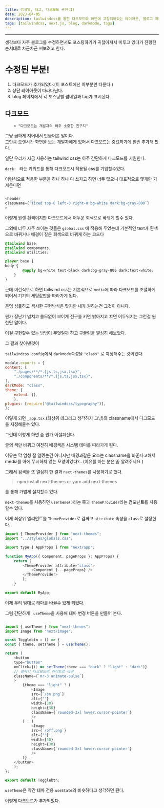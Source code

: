 ```yaml
---
title: 썸네일, 태그, 다크모드 구현(1)
date: 2023-04-05
description: tailwindcss를 통한 다크모드와 화면에 고정되어있는 레이아웃, 블로그 페이지에서 볼수있는 썸네일을 구현
tags: [tailwindcss, next.js, blog, darkmode, tags]
---
```


---

생각보다 자주 블로그를 수정하면서도 포스팅하기가 귀찮아져서 미루고 있다가 진행한 순서대로 차근차근 써보려고 한다.

# 수정된 부분!

1. 다크모드가 추가되었다.(이 포스트에선 이부분만 다룬다.)
2. 상단 레이아웃이 따라다닌다.
3. blog 페이지에서 각 포스팅별 썸네일과 tag가 표시된다.


## 다크모드

		> "다크모드는 개발자의 아주 소중한 친구지"

그냥 급하게 지어내서 만들어본 말이다.   
그만큼 오랜시간 화면을 보는 개발자에게 있어서 다크모드는 중요하기에 한번 추가해 봤다.

일단 우리가 지금 사용하는 tailwind css는 아주 간단하게 다크모드를 지원한다.

```dark: ``` 라는 키워드를 통해 다크모드시 적용될 css를 기입할수있다.

이런식으로 적용한 부분을 하나 하나 다 쓰자고 하면 너무 많으니 대표적으로 몇개만 가져온다면

```javascript

<header
className={`fixed top-0 left-0 right-0 bg-white dark:bg-gray-800`}
>
```

이렇게 원랜 흰색이지만 다크모드에서 어두운 회색으로 바뀌게 할수 있다.

그외에 너무 자주 쓰이는 것들은  ```global.css```  에 적용해 두었는데 기본적인 text가 흰색으로 바뀌거나  배경이 짙은 회색으로 바뀌게 하는 코드다

```css
@tailwind base;
@tailwind components;
@tailwind utilities;

@layer base {
body {
		@apply bg-white text-black dark:bg-gray-800 dark:text-white;
	}
}
```

근데 이런식으로 하면 tailwind css는 기본적으로 ```media```에 따라 다크모드를 조절하게 되어서 기기의 세팅값만을 따라가게 된다.

분명 심플하고 섹시한 구현방식은 맞지만 내가 원하는건 그것이 아니다.

뭔가 장난기 넘치고 쓸모없어 보이게 전구를 키면 밝아지고 끄면 어두워지는 그런걸 원한단 말이다.

이걸 구현할수 있는 방법이 무엇일까 하고 구글링을 열심히 해보았다.

그 결과 찾아낸것이

```tailwindcss.config```에서 ```darkmode```속성을  ```"class"``` 로 지정해주는 것이었다.
```javascript
module.exports = {
content: [
	"./pages/**/*.{js,ts,jsx,tsx}",
	"./components/**/*.{js,ts,jsx,tsx}",
],
darkMode: "class",
theme: {
	extend: {},
	},
plugins: [require("@tailwindcss/typography")],
};
```

이렇게 되면 ```_app.tsx``` (최상위 테그라고 생각하자 그냥)의 classname에서 다크모드를 지정해줄수 있다.

그런데 이렇게 하면 좀 뭔가 어설퍼진다.

글의 색만 바뀌고 여전히 배경색은 시스템 테마를 따라가게 된다.

이유는 막 엄청 잘 알겠는건 아니지만 배경과같은 요소는 classname을 바꾼다고해서 media를 아에 무시하지 않는 모양이었다?.. 
  (이유를 아는 분은 좀 알려주세요 )

그래서 검색을 또 열심히 한 결과 ```next-themes```를 사용하기로 했다.

> npm install next-themes 
> 			or
> yarn add next-themes

를 통해 가볍게 설치할수 있다. 

 ```next-themes```를 사용하면 ```useTheme()```라는 훅과 ```ThemeProvider```라는 컴포넌트를 사용할수 있다.


이제 최상위 엘리먼트를 ```ThemeProvider```로 감싸고 ```attribute``` 속성을 ```class```로 설정한다.

```javascript
import { ThemeProvider } from "next-themes";
import "../styles/globals.css";

import type { AppProps } from "next/app";
  
function MyApp({ Component, pageProps }: AppProps) {
	return (
		<ThemeProvider attribute="class">
			<Component {...pageProps} />
		</ThemeProvider>
		);
	}
 
export default MyApp;
```

이제 우리 맘대로 태마를 바꿀수 있게 되었다.

그럼 간단하게 ``` useTheme```을 사용해 테마 변경 버튼을 만들어 본다.
```javascript

import { useTheme } from "next-themes";
import Image from "next/image";

const Togglebtn = () => {
const { theme, setTheme } = useTheme();

return (
	<button
	type="button"
	onClick={() => setTheme(theme === "dark" ? "light" : "dark")}
	// 클릭시 다크모드면 라이트로 바꿈
	className={`mr-3 animate-pulse`}
    >
		{theme === "light" ? (
			<Image
			src={`/on.png`}
			alt={""}
			width={30}
			height={30}
			className={`rounded-3xl hover:cursor-pointer`}
			/>
		) : (
			<Image
			src={`/off.png`}
			alt={""}
			width={30}
			height={30}
			className={`rounded-3xl hover:cursor-pointer`}
			/>
		)}
	</button>
	);
};

export default Togglebtn;

```

```useTheme```은 약간 테마 전용 ```useState```와 비슷하다고 생각하면 된다.

이렇게 다크모드가 추가되었다.